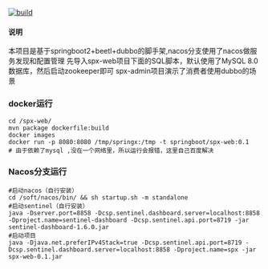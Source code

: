 [![build](https://www.travis-ci.org/iminto/spx.svg?branch=master)](https://www.travis-ci.org/iminto/spx)


#### 说明
本项目是基于springboot2+beetl+dubbo的脚手架,nacos分支使用了nacos做服务发现和配置管理
先导入spx-web项目下面的SQL脚本，默认使用了MySQL 8.0数据库，然后启动zookeeper即可
spx-admin项目演示了消费者使用dubbo的场景

### docker运行
``` shell
cd /spx-web/
mvn package dockerfile:build
docker images
docker run -p 8080:8080 /tmp/springx:/tmp -t springboot/spx-web:0.1
# 由于依赖了mysql ,没在一个网络里，所以运行会报错，这里自己百度解决
```

### Nacos分支运行
``` shell
#启动nacos（自行安装）
cd /soft/nacos/bin/ && sh startup.sh -m standalone
#启动sentinel（自行安装）
java -Dserver.port=8858 -Dcsp.sentinel.dashboard.server=localhost:8858 -Dproject.name=sentinel-dashboard -Dcsp.sentinel.api.port=8719 -jar sentinel-dashboard-1.6.0.jar
#启动项目
java -Djava.net.preferIPv4Stack=true -Dcsp.sentinel.api.port=8719 -Dcsp.sentinel.dashboard.server=localhost:8858 -Dproject.name=spx -jar spx-web-0.1.jar
```

